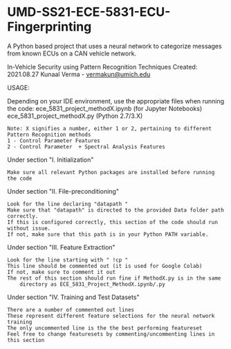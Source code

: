 # UMD-SS21-ECE-5831-ECU-Fingerprinting
A Python based project that uses a neural network to categorize messages from known ECUs on a CAN vehicle network.

In-Vehicle Security using Pattern Recognition Techniques
Created: 2021.08.27
Kunaal Verma - vermakun@umich.edu


USAGE:

Depending on your IDE environment, use the appropriate files when running the code:
	ece_5831_project_methodX.ipynb (for Jupyter Notebooks)
	ece_5831_project_methodX.py (Python 2.7/3.X)
	
	Note: X signifies a number, either 1 or 2, pertaining to different Pattern Recognition methods
	1 - Control Parameter Features
	2 - Control Parameter  + Spectral Analysis Features

Under section "I. Initialization"

	Make sure all relevant Python packages are installed before running the code

Under section "II. File-preconditioning"

	Look for the line declaring "datapath "
	Make sure that "datapath" is directed to the provided Data folder path correctly.
	If this is configured correctly, this section of the code should run without issue.
	If not, make sure that this path is in your Python PATH variable.

Under section "III. Feature Extraction"

	Look for the line starting with " !cp "
	This line should be commented out (it is used for Google Colab)
	If not, make sure to comment it out
	The rest of this section should run fine if MethodX.py is in the same
		directory as ECE_5831_Project_MethodX.ipynb/.py
		
Under section "IV. Training and Test Datasets"

	There are a number of commented out lines
	These represent different feature selections for the neural network training
	The only uncommented line is the the best performing featureset
	Feel free to change featuresets by commenting/uncommenting lines in this section
